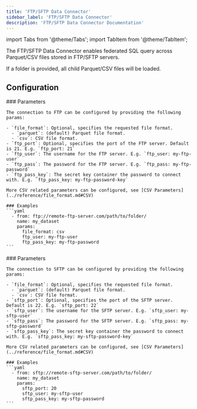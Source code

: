```yaml
---
title: 'FTP/SFTP Data Connector'
sidebar_label: 'FTP/SFTP Data Connector'
description: 'FTP/SFTP Data Connector Documentation'
---
```


import Tabs from '@theme/Tabs';
import TabItem from '@theme/TabItem';

The FTP/SFTP Data Connector enables federated SQL query across Parquet/CSV files stored in FTP/SFTP servers.

If a folder is provided, all child Parquet/CSV files will be loaded.

## Configuration

<Tabs>
  <TabItem value="ftp" label="FTP" default>
    ### Parameters

    The connection to FTP can be configured by providing the following params:

    - `file_format`: Optional, specifies the requested file format.
      - `parquet`: (default) Parquet file format.
      - `csv`: CSV file format.
    - `ftp_port`: Optional, specifies the port of the FTP server. Default is 21. E.g. `ftp_port: 21`
    - `ftp_user`: The username for the FTP server. E.g. `ftp_user: my-ftp-user`
    - `ftp_pass`: The password for the FTP server. E.g. `ftp_pass: my-ftp-password`
    - `ftp_pass_key`: The secret key container the password to connect with. E.g. `ftp_pass_key: my-ftp-password-key`

    More CSV related parameters can be configured, see [CSV Parameters](../reference/file_format.md#CSV)

    ### Examples
    ```yaml
      - from: ftp://remote-ftp-server.com/path/to/folder/
        name: my_dataset
        params:
          file_format: csv
          ftp_user: my-ftp-user
          ftp_pass_key: my-ftp-password
    ```
  </TabItem>
  <TabItem value="sftp" label="SFTP">
    ### Parameters

    The connection to SFTP can be configured by providing the following params:

    - `file_format`: Optional, specifies the requested file format.
      - `parquet`: (default) Parquet file format.
      - `csv`: CSV file format.
    - `sftp_port`: Optional, specifies the port of the SFTP server. Default is 22. E.g. `sftp_port: 22`
    - `sftp_user`: The username for the SFTP server. E.g. `sftp_user: my-sftp-user`
    - `sftp_pass`: The password for the SFTP server. E.g. `sftp_pass: my-sftp-password`
    - `sftp_pass_key`: The secret key container the password to connect with. E.g. `sftp_pass_key: my-sftp-password-key`

    More CSV related parameters can be configured, see [CSV Parameters](../reference/file_format.md#CSV)

    ### Examples
    ```yaml
      - from: sftp://remote-sftp-server.com/path/to/folder/
        name: my_dataset
        params:
          sftp_port: 20
          sftp_user: my-sftp-user
          sftp_pass_key: my-sftp-password
    ```
  </TabItem>
</Tabs>